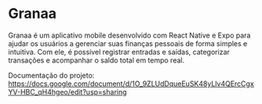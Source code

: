 # Granaa
 Granaa é um aplicativo mobile desenvolvido com React Native e Expo para ajudar os usuários a gerenciar suas finanças pessoais de forma simples e intuitiva. Com ele, é possível registrar entradas e saídas, categorizar transações e acompanhar o saldo total em tempo real.
 
 Documentação do projeto: https://docs.google.com/document/d/1O_9ZLUdDqueEuSK48yLlv4QErcCgxYV-HBC_qH4hgeo/edit?usp=sharing